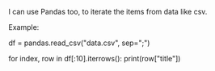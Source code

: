 I can use Pandas too, to iterate the items from data like csv.

Example:

df = pandas.read_csv("data.csv", sep=";")

for index, row in df[:10].iterrows():
    print(row["title"])

